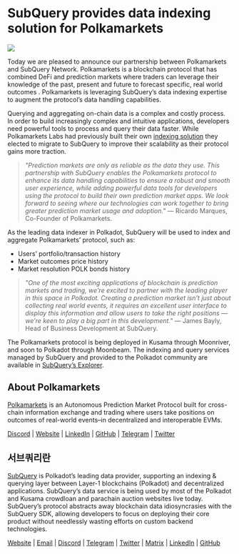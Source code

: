 # SubQuery provides data indexing solution for Polkamarkets

![](https://miro.medium.com/max/1400/0*KRx5x-Oaz7mfHPuJ)

Today we are pleased to announce our partnership between Polkamarkets and SubQuery Network. Polkamarkets is a blockchain protocol that has combined DeFi and prediction markets where traders can leverage their knowledge of the past, present and future to forecast specific, real world outcomes . Polkamarkets is leveraging SubQuery’s data indexing expertise to augment the protocol’s data handling capabilities.

Querying and aggregating on-chain data is a complex and costly process. In order to build increasingly complex and intuitive applications, developers need powerful tools to process and query their data faster. While Polkamarkets Labs had previously built their own [indexing solution](https://github.com/Polkamarkets/polkamarkets-api) they elected to migrate to SubQuery to improve their scalability as their protocol gains more traction.

> _"Prediction markets are only as reliable as the data they use. This partnership with SubQuery enables the Polkamarkets protocol to enhance its data handling capabilities to ensure a robust and smooth user experience, while adding powerful data tools for developers using the protocol to build their own prediction market apps. We look forward to seeing where our technologies can work together to bring greater prediction market usage and adoption."_ — Ricardo Marques, Co-Founder of Polkamarkets.

As the leading data indexer in Polkadot, SubQuery will be used to index and aggregate Polkamarkets’ protocol, such as:

- Users’ portfolio/transaction history
- Market outcomes price history
- Market resolution POLK bonds history

> _"One of the most exciting applications of blockchain is prediction markets and trading, we’re excited to partner with the leading player in this space in Polkadot. Creating a prediction market isn’t just about collecting real world events, it requires an excellent user interface to display this information and allow users to take the right positions — we’re keen to play a big part in this development."_ — James Bayly, Head of Business Development at SubQuery.

The Polkamarkets protocol is being deployed in Kusama through Moonriver, and soon to Polkadot through Moonbeam. The indexing and query services managed by SubQuery and provided to the Polkadot community are available in [SubQuery’s Explorer](https://explorer.subquery.network/).

## About Polkamarkets

[Polkamarkets](https://www.polkamarkets.com/) is an Autonomous Prediction Market Protocol built for cross-chain information exchange and trading where users take positions on outcomes of real-world events–in decentralized and interoperable EVMs.

[Discord](https://discord.gg/polkamarkets) | [Website](https://polkamarkets.com/) | [LinkedIn](https://www.linkedin.com/company/polkamarkets/) | [GitHub](https://github.com/Polkamarkets) | [Telegram](http://t.me/polkamarkets) | [Twitter](https://twitter.com/polkamarkets)

## 서브쿼리란

[SubQuery](https://subquery.network/) is Polkadot’s leading data provider, supporting an indexing & querying layer between Layer-1 blockchains (Polkadot) and decentralized applications. SubQuery’s data service is being used by most of the Polkadot and Kusama crowdloan and parachain auction websites live today. SubQuery’s protocol abstracts away blockchain data idiosyncrasies with the SubQuery SDK, allowing developers to focus on deploying their core product without needlessly wasting efforts on custom backend technologies.

[Website](https://subquery.network/) | [Email](hello@subquery.network) | [Discord](https://discord.com/invite/78zg8aBSMG) | [Telegram](https://t.me/subquerynetwork) | [Twitter](https://twitter.com/subquerynetwork) | [Matrix](https://matrix.to/#/#subquery:matrix.org) | [LinkedIn](https://www.linkedin.com/company/subquery) | [GitHub](https://github.com/subquery)
